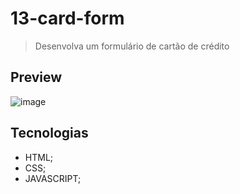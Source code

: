 # 13-card-form

>Desenvolva um formulário de cartão de crédito

## Preview
![image](https://github.com/MatheusPrudente/bora-codar/assets/80559882/7b75ffb2-8c99-4f9c-a937-066b42615330)

## Tecnologias
- HTML;
- CSS;
- JAVASCRIPT;
